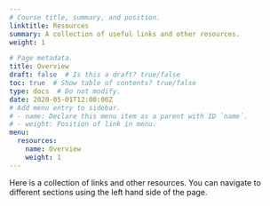 ```yaml
---
# Course title, summary, and position.
linktitle: Resources
summary: A collection of useful links and other resources.
weight: 1

# Page metadata.
title: Overview
draft: false  # Is this a draft? true/false
toc: true  # Show table of contents? true/false
type: docs  # Do not modify.
date: 2020-05-01T12:00:00Z
# Add menu entry to sidebar.
# - name: Declare this menu item as a parent with ID `name`.
# - weight: Position of link in menu.
menu:
  resources:
    name: Overview
    weight: 1
---
```


Here is a collection of links and other resources. You can navigate to different sections using the left hand side of the page.
